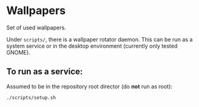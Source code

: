 # Wallpapers

Set of used wallpapers.

Under `scripts/`, there is a wallpaper rotator daemon. This can be run as a system service
or in the desktop environment (currently only tested GNOME).

## To run as a service:
Assumed to be in the repository root director (do **not** run as root):
```sh
./scripts/setup.sh
```

